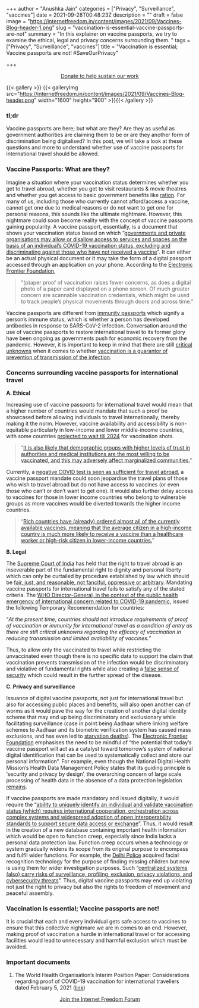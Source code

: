 +++
author = "Anushka Jain"
categories = ["Privacy", "Surveillance", "vaccines"]
date = 2021-09-28T00:48:23Z
description = ""
draft = false
image = "https://internetfreedom.in/content/images/2021/09/Vaccines-Blog-header-1.png"
slug = "vaccination-is-essential-vaccine-passports-are-not"
summary = "In this explainer on vaccine passports, we try to examine the ethical, legal and privacy concerns surrounding them. "
tags = ["Privacy", "Surveillance", "vaccines"]
title = "Vaccination is essential; Vaccine passports are not! #SaveOurPrivacy"

+++




<div style="text-align:center;">
    <a href="https://internetfreedom.in/donate/" class="button">Donate to help sustain our work</a>
</div>

{{< gallery >}}
{{< galleryImg  src="https://internetfreedom.in/content/images/2021/09/Vaccines-Blog-header.png" width="1600" height="900" >}}{{< /gallery >}}

### tl;dr

Vaccine passports are here; but what are they? Are they as useful as government authorities are claiming them to be or are they another form of discrimination being digitalised? In this post, we will take a look at these questions and more to understand whether use of vaccine passports for international travel should be allowed.



### Vaccine Passports: What are they?

Imagine a situation where your vaccination status determines whether you get to travel abroad, whether you get to visit restaurants & movie theatres and whether you get access to basic government benefits like [ration](https://internetfreedom.in/vaccines-shouldnt-be-compulsory-for-accessing-rations/). For many of us, including those who currently cannot afford/access a vaccine, cannot get one due to medical reasons or do not want to get one for personal reasons, this sounds like the ultimate nightmare. However, this nightmare could soon become reality with the concept of vaccine passports gaining popularity. A vaccine passport, essentially, is a document that shows your vaccination status based on which “[governments and private organisations may allow or disallow access to services and spaces on the basis of an individual’s COVID-19 vaccination status, excluding and discriminating against those who have not received a vaccine](https://www.accessnow.org/cms/assets/uploads/2021/04/Covid-Vaccine-Passports-Threaten-Human-Rights.pdf)”. It can either be an actual physical document or it may take the form of a digital passport accessed through an application on your phone. According to the [Electronic Frontier Foundation](https://www.eff.org/deeplinks/2021/08/vaccine-passport-missteps-we-should-not-repeat),

> “(p)aper proof of vaccination raises fewer concerns, as does a digital photo of a paper card displayed on a phone screen. Of much greater concern are scannable vaccination credentials, which might be used to track people’s physical movements through doors and across time.”

Vaccine passports are different from [immunity passports](https://privacyinternational.org/explainer/4075/immunity-passports-and-covid-19-explainer) which signify a person’s immune status, which is whether a person has developed antibodies in response to SARS-CoV-2 infection. Conversation around the use of vaccine passports to restore international travel to its former glory have been ongoing as governments push for economic recovery from the pandemic. However, it is important to keep in mind that there are still [critical unknowns](https://www.bbc.com/future/article/20210203-why-vaccinated-people-may-still-be-able-to-spread-covid-19) when it comes to whether [vaccination is a guarantor of prevention of transmission of the infection](https://privacyinternational.org/advocacy/4607/covid-19-vaccination-certificates-who-sets-minimum-demands-governments-must-do-even). 

### Concerns surrounding vaccine passports for international travel

**A. Ethical**

Increasing use of vaccine passports for international travel would mean that a higher number of countries would mandate that such a proof be showcased before allowing individuals to travel internationally, thereby making it the norm. However, vaccine availability and accessibility is non-equitable particularly in low-income and lower middle-income countries, with some countries [projected to wait till 2024](https://www.reuters.com/article/health-coronavirus-who-vaccines-exclusiv/exclusive-who-vaccine-scheme-risks-failure-leaving-poor-countries-no-covid-shots-until-2024-idUKKBN28Q1LF?edition-redirect=uk) for vaccination shots.

> “[It is also likely that demographic groups with higher levels of trust in authorities and medical institutions are the most willing to be vaccinated, and this may adversely affect marginalized communities.](https://www.firstpost.com/india/explained-why-vaccine-passports-are-discriminatory-towards-more-than-half-of-the-world-9793901.html)”

Currently, a [negative COVID test is seen as sufficient for travel abroad](https://www.livemint.com/news/india/foreign-travel-eam-wants-understanding-on-vaccination-certificates-rather-than-particular-covid-vaccines-11628777068464.html), a vaccine passport mandate could soon jeopardise the travel plans of those who wish to travel abroad but do not have access to vaccines (or even those who can’t or don’t want to get one). It would also further delay access to vaccines for those in lower income countries who belong to vulnerable groups as more vaccines would be diverted towards the higher income countries.

> “[Rich countries have (already) ordered almost all of the currently available vaccines, meaning that the average citizen in a high-income country is much more likely to receive a vaccine than a healthcare worker or high-risk citizen in lower-income countries.](https://theconversation.com/vaccine-passports-may-be-on-the-way-but-are-they-a-reason-for-hope-or-a-cause-for-concern-156534)”

**B. Legal**

The [Supreme Court of India](https://www.thehindu.com/news/national/right-to-travel-abroad-is-part-of-fundamental-right-to-dignity-personal-liberty-supreme-court/article32933800.ece) has held that the right to travel abroad is an inseverable part of the fundamental right to dignity and personal liberty which can only be curtailed by procedure established by law which should be [fair, just, and reasonable, not fanciful, oppressive or arbitrary](https://indiankanoon.org/doc/1766147/). Mandating vaccine passports for international travel fails to satisfy any of the stated criteria. The [WHO Director-General, in the context of the public health emergency of international concern related to COVID-19 pandemic](https://www.who.int/news-room/articles-detail/interim-position-paper-considerations-regarding-proof-of-covid-19-vaccination-for-international-travellers), issued the following Temporary Recommendation for countries:

“_At the present time, countries should not introduce requirements of proof of vaccination or immunity for international travel as a condition of entry as there are still critical unknowns regarding the efficacy of vaccination in reducing transmission and limited availability of vaccines.”_

Thus, to allow only the vaccinated to travel while restricting the unvaccinated even though there is no specific data to support the claim that vaccination prevents transmission of the infection would be discriminatory and violative of fundamental rights while also creating a [false sense of security](https://www.aljazeera.com/news/2021/3/14/vaccine-passport-qa) which could result in the further spread of the disease.

**C. Privacy and surveillance**

Issuance of digital vaccine passports, not just for international travel but also for accessing public places and benefits, will also open another can of worms as it would pave the way for the creation of another digital identity scheme that may end up being discriminatory and exclusionary while facilitating surveillance (case in point being Aadhaar where linking welfare schemes to Aadhaar and its biometric verification system has caused mass exclusions, and has even led to [starvation deaths](https://thewire.in/rights/of-42-hunger-related-deaths-since-2017-25-linked-to-aadhaar-issues)). The [Electronic Frontier Foundation](https://www.eff.org/deeplinks/2020/12/vaccine-passports-stamp-inequity) emphasises the need to be mindful of “the potential that today’s vaccine passport will act as a catalyst toward tomorrow’s system of national digital identification that can be used to systematically collect and store our personal information”. For example, even though the National Digital Health Mission’s Health Data Management Policy states that its guiding principle is ‘security and privacy by design’, the overarching concern of large scale processing of health data in the absence of a data protection legislation [remains](https://internetfreedom.in/analysing-the-ndhms-health-data-management-policy-part-2/).

If vaccine passports are made mandatory and issued digitally, it would require the “[ability to uniquely identify an individual and validate vaccination status (which) requires international cooperation, orchestration across complex systems and widespread adoption of open interoperability standards to support secure data access or exchange](https://www.who.int/news-room/articles-detail/interim-position-paper-considerations-regarding-proof-of-covid-19-vaccination-for-international-travellers)”. Thus, it would result in the creation of a new database containing important health information which would be open to function creep, especially since India lacks a personal data protection law. Function creep occurs when a technology or system gradually widens its scope from its original purpose to encompass and fulfil wider functions. For example, the [Delhi Police](https://internetfreedom.in/is-the-illegal-use-of-facial-recognition-technology-by-the-delhi-police-akin-to-mass-surveillance-you-decide-project-panoptic/) acquired facial recognition technology for the purpose of finding missing children but now is using them for wider investigation purposes. Such “[centralized systems (also) carry risks of surveillance, profiling, exclusion, privacy violations, and cybersecurity threats](https://www.accessnow.org/cms/assets/uploads/2021/04/Covid-Vaccine-Passports-Threaten-Human-Rights.pdf)”. Thus, digital vaccine passports may end up violating not just the right to privacy but also the rights to freedom of movement and peaceful assembly.

### Vaccination is essential; Vaccine passports are not!

It is crucial that each and every individual gets safe access to vaccines to ensure that this collective nightmare we are in comes to an end. However, making proof of vaccination a hurdle in international travel or for accessing facilities would lead to unnecessary and harmful exclusion which must be avoided.

### Important documents

1. The World Health Organisation’s Interim Position Paper: Considerations regarding proof of COVID-19 vaccination for international travellers dated February 5, 2021 ([link](https://www.who.int/news-room/articles-detail/interim-position-paper-considerations-regarding-proof-of-covid-19-vaccination-for-international-travellers))

<div style="text-align:center;">
    <a href="https://forum.internetfreedom.in/" class="button">Join the Internet Freedom Forum</a>
</div>



